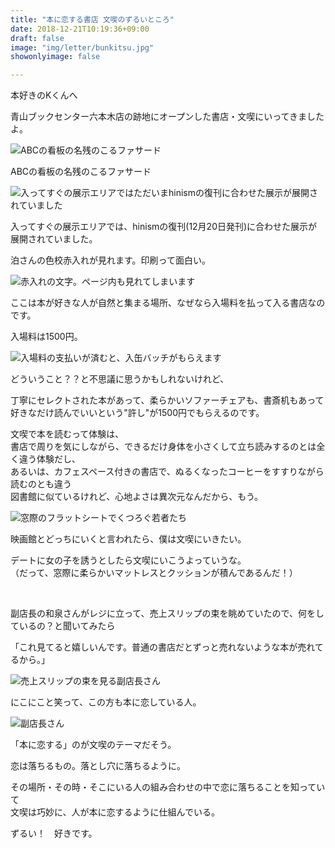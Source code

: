 ```yaml
---
title: "本に恋する書店 文喫のずるいところ"
date: 2018-12-21T10:19:36+09:00
draft: false
image: "img/letter/bunkitsu.jpg"
showonlyimage: false

---
```


本好きのKくんへ

青山ブックセンター六本木店の跡地にオープンした書店・文喫にいってきましたよ。

<!--more-->

![ABCの看板の名残のこるファサード](https://i.imgur.com/JEuh0r6.jpg)

ABCの看板の名残のこるファサード

![入ってすぐの展示エリアではただいまhinismの復刊に合わせた展示が展開されていました](https://i.imgur.com/PiFIxkO.jpg)

入ってすぐの展示エリアでは、hinismの復刊(12月20日発刊)に合わせた展示が展開されていました。

泊さんの色校赤入れが見れます。印刷って面白い。

![赤入れの文字。ページ内も見れてしまいます](https://i.imgur.com/NMnoil6.jpg)

ここは本が好きな人が自然と集まる場所、なぜなら入場料を払って入る書店なのです。

入場料は1500円。

![入場料の支払いが済むと、入缶バッチがもらえます](https://i.imgur.com/1iYwPVQ.jpg)

どういうこと？？と不思議に思うかもしれないけれど、  

丁寧にセレクトされた本があって、柔らかいソファーチェアも、書斎机もあって  
好きなだけ読んでいいという"許し"が1500円でもらえるのです。

文喫で本を読むって体験は、  
書店で周りを気にしながら、できるだけ身体を小さくして立ち読みするのとは全く違う体験だし、  
あるいは、カフェスペース付きの書店で、ぬるくなったコーヒーをすすりながら読むのとも違う  
図書館に似ているけれど、心地よさは異次元なんだから、もう。

![窓際のフラットシートでくつろぐ若者たち](https://i.imgur.com/NEn9gvv.jpg)

映画館とどっちにいくと言われたら、僕は文喫にいきたい。

デートに女の子を誘うとしたら文喫にいこうよっていうな。  
（だって、窓際に柔らかいマットレスとクッションが積んであるんだ！）

<br />

副店長の和泉さんがレジに立って、売上スリップの束を眺めていたので、何をしているの？と聞いてみたら

「これ見てると嬉しいんです。普通の書店だとずっと売れないような本が売れてるから。」

![売上スリップの束を見る副店長さん](https://i.imgur.com/cq3RiFY.jpg)

にこにこと笑って、この方も本に恋している人。

![副店長さん](https://i.imgur.com/ogqzGpE.jpg)

「本に恋する」のが文喫のテーマだそう。

恋は落ちるもの。落とし穴に落ちるように。

その場所・その時・そこにいる人の組み合わせの中で恋に落ちることを知っていて  
文喫は巧妙に、人が本に恋するように仕組んでいる。

ずるい！　好きです。
